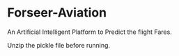 # Forseer-Aviation
An Artificial Intelligent Platform to Predict the flight Fares.


Unzip the pickle file before running.
